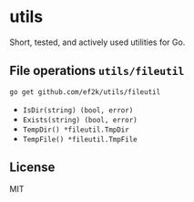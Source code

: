utils
=====

Short, tested, and actively used utilities for Go.

File operations `utils/fileutil`
--------------------------------
```bash
go get github.com/ef2k/utils/fileutil
```

- `IsDir(string) (bool, error)`
- `Exists(string) (bool, error)`
- `TempDir() *fileutil.TmpDir`
- `TempFile() *fileutil.TmpFile`

License
-------
MIT
